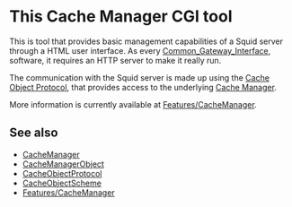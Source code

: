 # This Cache Manager CGI tool

This is tool that provides basic management capabilities of a Squid
server through a HTML user interface.
As every
[Common_Gateway_Interface](http://en.wikipedia.org/wiki/Common_Gateway_Interface),
software, it requires an HTTP server to make it really run.

The communication with the Squid server is made up using the
[Cache Object Protocol](/CacheObjectProtocol), that provides
access to the underlying [Cache Manager](/CacheManager).

More information is currently available at
[Features/CacheManager](/Features/CacheManager).

## See also

- [CacheManager](/CacheManager)
- [CacheManagerObject](/CacheManagerObject)
- [CacheObjectProtocol](/CacheObjectProtocol)
- [CacheObjectScheme](/CacheObjectScheme)
- [Features/CacheManager](/Features/CacheManager)
